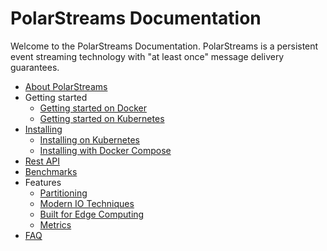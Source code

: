 # PolarStreams Documentation

Welcome to the PolarStreams Documentation. PolarStreams is a persistent event streaming
technology with "at least once" message delivery guarantees.

- [About PolarStreams](./technical_intro/)
- Getting started
    - [Getting started on Docker](./getting_started/on_docker/)
    - [Getting started on Kubernetes](./getting_started/on_kubernetes/)
- [Installing](./install/)
    - [Installing on Kubernetes](./install/kubernetes/)
    - [Installing with Docker Compose](./install/docker_compose/)
- [Rest API](./rest_api/)
- [Benchmarks](./benchmarks/)
- Features
    - [Partitioning](./features/partitioning/)
    - [Modern IO Techniques](./features/io/)
    - [Built for Edge Computing](./features/edge/)
    - [Metrics](./features/metrics/)
- [FAQ](./faq/)
